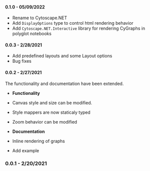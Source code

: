 #### 0.1.0 - 05/09/2022
- Rename to Cytoscape.NET
- Add `DisplayOptions` type to control html rendering behavior
- Add `Cytoscape.NET.Interactive` library for rendering CyGraphs in polyglot notebooks

#### 0.0.3 - 2/28/2021
 * Add predefined layouts and some Layout options
 * Bug fixes 

#### 0.0.2 - 2/27/2021
The functionality and documentation have been extended.

* **Functionality** 
* Canvas style and size can be modified.
* Style mappers are now staticaly typed 
* Zoom behavior can be modified

* **Documentation** 
* Inline rendering of graphs
* Add example

### 0.0.1 - 2/20/2021